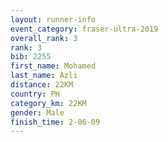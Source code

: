 ```yaml
---
layout: runner-info 
event_category: fraser-ultra-2019 
overall_rank: 3
rank: 3
bib: 2255
first_name: Mohamed
last_name: Azli
distance: 22KM
country: PH
category_km: 22KM
gender: Male
finish_time: 2-06-09
---
```

